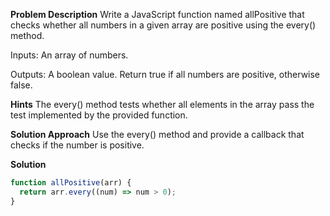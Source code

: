 **Problem Description**
Write a JavaScript function named allPositive that checks whether all numbers in a given array are positive using the every() method.

Inputs:
An array of numbers.

Outputs:
A boolean value. Return true if all numbers are positive, otherwise false.

**Hints**
The every() method tests whether all elements in the array pass the test implemented by the provided function.

**Solution Approach**
Use the every() method and provide a callback that checks if the number is positive.

**Solution**

```javascript
function allPositive(arr) {
  return arr.every((num) => num > 0);
}
```
